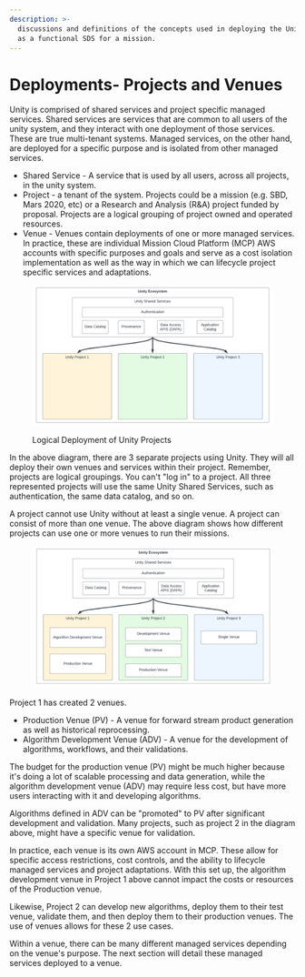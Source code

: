 ```yaml
---
description: >-
  discussions and definitions of the concepts used in deploying the Unity System
  as a functional SDS for a mission.
---
```


# Deployments- Projects and Venues

Unity is comprised of shared services and project specific managed services. Shared services are services that are common to all users of the unity system, and they interact with one deployment of those services. These are true multi-tenant systems. Managed services, on the other hand, are deployed for a specific purpose and is isolated from other managed services.

* Shared Service - A service that is used by all users, across all projects, in the unity system.
* Project - a tenant of the system. Projects could be a mission (e.g. SBD, Mars 2020, etc) or a Research and Analysis (R\&A) project funded by proposal. Projects are a logical grouping of project owned and operated resources.
* Venue - Venues contain deployments of one or more managed services. In practice, these are individual Mission Cloud Platform (MCP) AWS accounts with specific purposes and goals and serve as a cost isolation implementation as well as the way in which we can lifecycle project specific services and adaptations.

<figure><img src="../../.gitbook/assets/Multi-tenant deployment - PRoject and Venue Deployment.png" alt=""><figcaption><p>Logical Deployment of Unity Projects</p></figcaption></figure>

In the above diagram, there are 3 separate projects using Unity. They will all deploy their own venues and services within their project. Remember, projects are logical groupings. You can't "log in" to a project. All three represented projects will use the same Unity Shared Services, such as authentication, the same data catalog, and so on.

A project cannot use Unity without at least a single venue. A project can consist of more than one venue. The above diagram shows how different projects can use one or more venues to run their missions.

<figure><img src="../../.gitbook/assets/Multi-tenant deployment - Project and Venue Deployment w venues.png" alt=""><figcaption></figcaption></figure>

Project 1 has created 2 venues.

* Production Venue (PV) - A venue for forward stream product generation as well as historical reprocessing.
* Algorithm Development Venue (ADV) - A venue for the development of algorithms, workflows, and their validations.

The budget for the production venue (PV)  might be much higher because it's doing a lot of scalable processing and data generation, while the algorithm development venue (ADV) may require less cost, but have more users interacting with it and developing algorithms.&#x20;

Algorithms defined in ADV can be "promoted" to PV after significant development and validation. Many projects, such as project 2 in the diagram above, might have a specific venue for validation.

In practice, each venue is its own AWS account in MCP. These allow for specific access restrictions, cost controls, and the ability to lifecycle managed services and project adaptations. With this set up, the algorithm development venue in Project 1 above cannot impact the costs or resources of the Production venue.

Likewise, Project 2 can develop new algorithms, deploy them to their test venue, validate them, and then deploy them to their production venues. The use of venues allows for these 2 use cases.

Within a venue, there can be many different managed services depending on the venue's purpose. The next section will detail these managed services deployed to a venue.






